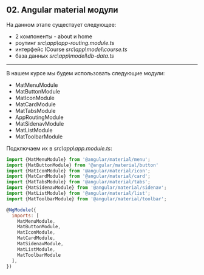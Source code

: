 ## 02. Angular material модули

На данном этапе существует следующее:
- 2 компоненты - about и home
- роутинг *src\app\app-routing.module.ts*
- интерфейс ICourse *src\app\model\course.ts*
- база данных *src\app\model\db-data.ts*

---

В нашем курсе мы будем использовать следующие модули:
- MatMenuModule
- MatButtonModule
- MatIconModule
- MatCardModule
- MatTabsModule
- AppRoutingModule
- MatSidenavModule
- MatListModule
- MatToolbarModule

Подключаем их в *src\app\app.module.ts*:
```js
import {MatMenuModule} from '@angular/material/menu';
import {MatButtonModule} from '@angular/material/button'
import {MatIconModule} from '@angular/material/icon';
import {MatCardModule} from '@angular/material/card';
import {MatTabsModule} from '@angular/material/tabs';
import {MatSidenavModule} from '@angular/material/sidenav';
import {MatListModule} from '@angular/material/list';
import {MatToolbarModule} from '@angular/material/toolbar';

@NgModule({
  imports: [
    MatMenuModule,
    MatButtonModule,
    MatIconModule,
    MatCardModule,
    MatSidenavModule,
    MatListModule,
    MatToolbarModule
  ],
})
```

